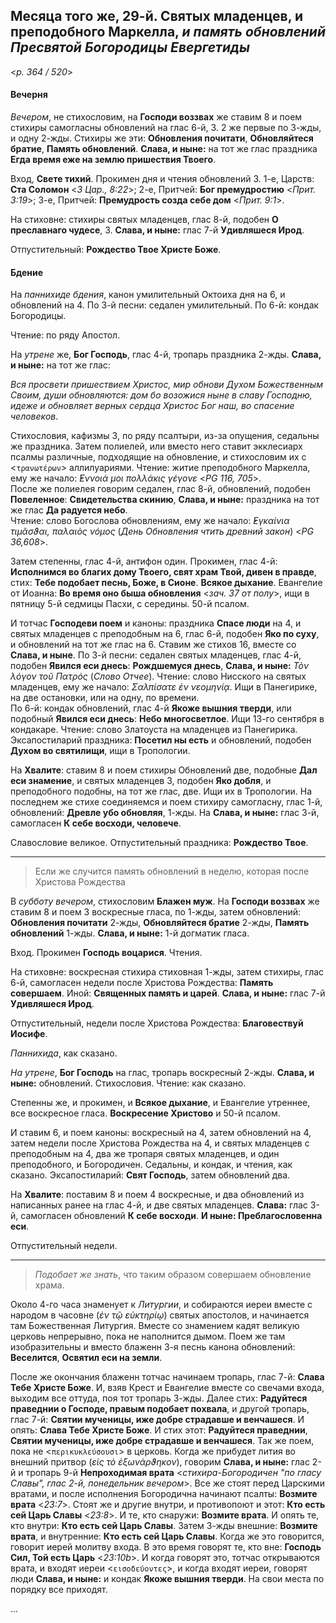 
## Месяца того же, 29-й. Святых младенцев, и преподобного Маркелла, *и память обновлений Пресвятой Богородицы Евергетиды*  

<*p. 364 / 520*>

#### Вечерня

*Вечером*, не стихословим, на **Господи воззвах** же ставим 8 и поем стихиры самогласны обновлений на 
глас 6-й, 3. 2 же первые по 3-жды, и одну 2-жды. Стихиры же эти: **Обновления почитати**, 
**Обновляйтеся братие**, **Память обновлений**. **Слава, и ныне:** на тот же глас праздника **Егда 
время еже на землю пришествия Твоего**. 
  
Вход, **Свете тихий**. Прокимен дня и чтения обновлений 3. 
1-е, Царств: **Ста Соломон** <*3 Цар., 8:22*>; 
2-е, Притчей: **Бог премудростию** <*Прит. 3:19*>; 
3-е, Притчей: **Премудрость созда себе дом** <*Прит. 9:1*>. 
   
На стиховне: стихиры святых младенцев, глас 8-й, подобен **О преславнаго чудесе**, 3. 
**Слава, и ныне:** глас 7-й **Удивляшеся Ирод**. 

Отпустительный: **Рождество Твое Христе Боже**. 

#### Бдение

На *паннихиде бдения*, канон умилительный Октоиха дня на 6, и обновлений на 4. 
По 3-й песни: седален умилительный. 
По 6-й: кондак Богородицы. 

Чтение: по ряду Апостол.

На *утрене* же, **Бог Господь**, глас 4-й, тропарь праздника 2-жды. **Слава, и ныне:** на тот же глас:
 
*Вся просвети пришествием Христос, мир обнови Духом Божественным Своим, души обновляются: дом бо 
возожися ныне в славу Господню, идеже и обновляет верных сердца Христос Бог наш, во спасение человеков*.
  
Стихословия, кафизмы 3, по ряду псалтыри, из-за опущения, седальны же праздника. 
Затем полиелей, или вместо него ставит экклесиарх псалмы различные, подходящие на обновление, и 
стихословим их с <`τρανωτέρων`> аллилуариями. 
Чтение: житие преподобного Маркелла, ему же начало: *̓́Εννοιά μοι πολλάκις γέγονε* <*PG 116, 705*>.  
После же полиелея говорим седален, глас 8-й, обновлений, подобен **Повеленное**: **Свидетельства скинию**, 
**Слава, и ныне:** праздника на тот же глас **Да радуется небо**.   
Чтение: слово Богослова обновлениям, ему же начало: *̓Εγκαίνια τιμᾶσϑαι, παλαιὸς νόμος* (*День Обновления 
чтить древний закон*) <*PG 36,608*>.
  
Затем степенны, глас 4-й, антифон один. Прокимен, глас 4-й: **Исполнимся во благих дому Твоего, свят 
храм Твой, дивен в правде**, стих: **Тебе подобает песнь, Боже, в Сионе**. **Всякое дыхание**. 
Евангелие от Иоанна: **Во время оно быша обновления** <*зач. 37 от полу*>, ищи в пятницу 5-й седмицы 
Пасхи, с середины. 50-й псалом.   

И тотчас **Господеви поем** и каноны: праздника **Спасе люди** на 4, и святых младенцев с преподобным на 6, 
глас 6-й, подобен **Яко по суху**, и обновлений на тот же глас на 6. Ставим же стихов 16, вместе 
со **Слава, и ныне**.
По 3-й песни: седален святых младенцев, глас 4-й, подобен **Явился еси днесь**: **Рождшемуся днесь**, 
**Слава, и ныне:** *Τὸν λόγον τοῦ Πατρός* (*Слово Отчее*). Чтение: слово Нисского на святых младенцев, 
ему же начало: *Σαλπίσατε ἐν νεομηνίᾳ*. Ищи в Панегирике, на две остановки, или на одну, по времени.  
По 6-й: кондак обновлений, глас 4-й **Якоже вышния тверди**, или подобный **Явился еси днесь**: 
**Небо многосветлое**. Ищи 13-го сентября в кондакаре. Чтение: слово Златоуста на младенцев 
из Панегирика.   
Эксапостиларий праздника: **Посетил ны есть** и обновлений, подобен **Духом во святилищи**, ищи 
в Тропологии.  

На **Хвалите**: ставим 8 и поем стихиры Обновлений две, подобные **Дал еси знамение**, и святых 
младенцев 3, подобен **Яко добля**, и преподобного подобны, на тот же глас, две. Ищи их в Тропологии. 
На последнем же стихе соединяемся и поем стихиру самогласну, глас 1-й, обновлений: **Древле убо обновляя**, 
1-жды. На **Слава, и ныне:** глас 3-й, самогласен **К себе восходи, человече**. 

Славословие великое. Отпустительный праздника: **Рождество Твое**. 

---

> Если же случится память обновлений в неделю, которая после Христова Рождества

В *субботу вечером*, стихословим **Блажен муж**. На **Господи воззвах** же ставим 8 и поем 
3 воскресные гласа, по 1-жды, затем обновлений: **Обновления почитати** 2-жды, 
**Обновляйтеся братие** 2-жды, **Память обновлений** 1-жды. **Слава, и ныне:** 1-й догматик гласа. 

Вход. Прокимен **Господь воцарися**. Чтения. 

На стиховне: воскресная стихира стиховная 1-жды, затем стихиры, глас 6-й, самогласен недели 
после Христова Рождества: **Память совершаем**. Иной: **Священных память и царей**. 
**Слава, и ныне:** глас 7-й **Удивляшеся Ирод**. 

Отпустительный, недели после Христова Рождества: **Благовествуй Иосифе**.

*Паннихида*, как сказано. 

*На утрене*, **Бог Господь** на глас, тропарь воскресный 2-жды. **Слава, и ныне:** обновлений. 
Стихословия. Чтение: как сказано. 

Степенны же, и прокимен, и **Всякое дыхание**, и Евангелие утреннее, все воскресное гласа. 
**Воскресение Христово** и 50-й псалом. 

И ставим 6, и поем каноны: воскресный на 4, затем обновлений на 4, затем недели после Христова 
Рождества на 4, и святых младенцев с преподобным на 4, два же тропаря святых младенцев, и один 
преподобного, и Богородичен. 
Седальны, и кондак, и чтения, как сказано. 
Эксапостиларий: **Свят Господь**, затем обновлений два. 

На **Хвалите**: поставим 8 и поем 4 воскресные, и два обновлений из написанных ранее на глас 4-й, 
и две святых младенцев. **Слава:** глас 3-й, самогласен обновлений **К себе восходи**. 
**И ныне: Преблагословенна еси**. 

Отпустительный недели.    

--- 

> *Подобает же знать*, что таким образом совершаем обновление храма.

Около 4-го часа знаменует к *Литургии*, и собираются иереи вместе с народом в часовне (*ἐν τῷ εὐκτηρίῳ*) 
святых апостолов, и начинается там Божественная Литургия. Вместе со знамением кадят великую церковь 
непрерывно, пока не наполнится дымом. Поем же там изобразительны и вместо блаженн 3-я песнь канона 
обновлений: **Веселится**, **Освятил еси на земли**. 

После же окончания блаженн тотчас начинаем тропарь, глас 7-й: **Слава Тебе Христе Боже**. И, взяв 
Крест и Евангелие вместе со свечами входа, выходим все оттуда, поя тот тропарь 3-жды. 
Далее стих: **Радуйтеся праведнии о Господе, правым подобает похвала**, и другой тропарь, 
глас 7-й: **Святии мученицы, иже добре страдавше и венчашеся**. И опять: **Слава Тебе Христе Боже**. 
И стих этот: **Радуйтеся праведнии**, **Святии мученицы, иже добре страдавше и венчашеся**. 
Так же поем, пока не <`περικυκλεύσουσι`> в церковь. Когда же прибудет лития во внешний притвор 
(*εἰς τὸ ἐξωνάρϑηκον*), говорим **Слава, и ныне:** глас 2-й и тропарь 9-й **Непроходимая врата** 
<*стихира-Богородичен "по гласу Славы", глас 2-й, понедельник вечером*>. Все же стоят перед 
Царскими вратами, и после исполнения Богородична начинают псалты: **Возмите врата** <*23:7*>. 
Стоят же и другие внутри, и противопоют и этот: **Кто есть сей Царь Славы** <*23:8*>. 
И те, кто снаружи: **Возмите врата**. И опять те, кто внутри: **Кто есть сей Царь Славы**. 
Затем 3-жды внешние: **Возмите врата**, и внутренние: **Кто есть сей Царь Славы**. 
Когда же это говорится, говорит иерей молитву входа. В это время говорят те, кто вне: 
**Господь Сил, Той есть Царь** <*23:10b*>. И когда говорят это, тотчас открываются врата, и 
входят иереи <`εισοδεύοντες`>, и когда входят иереи, говорят люди **Слава, и ныне:** 
и кондак **Якоже вышния тверди**. На свои места по порядку все приходят. 

...
